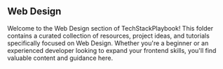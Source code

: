 ## Web Design

Welcome to the Web Design section of TechStackPlaybook! This folder contains a curated collection of resources, project ideas, and tutorials specifically focused on Web Design. Whether you're a beginner or an experienced developer looking to expand your frontend skills, you'll find valuable content and guidance here.

